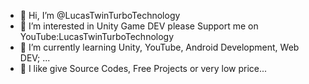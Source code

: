 - 👋 Hi, I’m @LucasTwinTurboTechnology
- 👀 I’m interested in Unity Game DEV please Support me on YouTube:LucasTwinTurboTechnology
- 🌱 I’m currently learning Unity, YouTube, Android Development, Web DEV; ...
- 💞️ I like give Source Codes, Free Projects or very low price...

<!---
LucasTwinTurboTechnology/LucasTwinTurboTechnology is a ✨ special ✨ repository because its `README.md` (this file) appears on your GitHub profile.
You can click the Preview link to take a look at your changes.
--->
